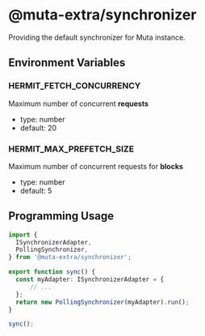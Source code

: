 # @muta-extra/synchronizer

Providing the default synchronizer for Muta instance.

## Environment Variables

### HERMIT_FETCH_CONCURRENCY

Maximum number of concurrent **requests**

- type: number
- default: 20

### HERMIT_MAX_PREFETCH_SIZE

Maximum number of concurrent requests for **blocks** 

- type: number
- default: 5

## Programming Usage

```ts
import {
  ISynchronizerAdapter,
  PollingSynchronizer,
} from '@muta-extra/synchronizer';

export function sync() {
  const myAdapter: ISynchronizerAdapter = {
      // ...
  };
  return new PollingSynchronizer(myAdapter).run();
}

sync();
```